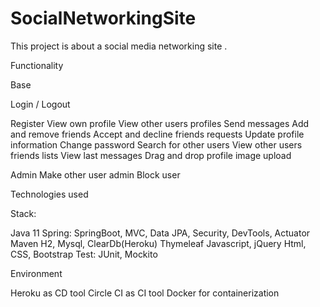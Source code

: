 # SocialNetworkingSite
 This project is about a social media networking site .

Functionality

Base


Login / Logout

Register
View own profile
View other users profiles
Send messages
Add and remove friends
Accept and decline friends requests
Update profile information
Change password
Search for other users
View other users friends lists
View last messages
Drag and drop profile image upload

Admin
Make other user admin
Block user

Technologies used

Stack:

Java 11
Spring: SpringBoot, MVC, Data JPA, Security, DevTools, Actuator
Maven
H2, Mysql, ClearDb(Heroku)
Thymeleaf
Javascript, jQuery
Html, CSS, Bootstrap
Test: JUnit, Mockito

Environment

Heroku as CD tool
Circle CI as CI tool
Docker for containerization
